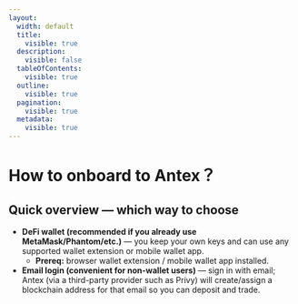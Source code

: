 ```yaml
---
layout:
  width: default
  title:
    visible: true
  description:
    visible: false
  tableOfContents:
    visible: true
  outline:
    visible: true
  pagination:
    visible: true
  metadata:
    visible: true
---
```


# How to onboard to Antex？

## **Quick overview — which way to choose**

* **DeFi wallet (recommended if you already use MetaMask/Phantom/etc.)** — you keep your own keys and can use any supported wallet extension or mobile wallet app.
  * **Prereq:** browser wallet extension / mobile wallet app installed.
* **Email login (convenient for non-wallet users)** — sign in with email; Antex (via a third-party provider such as Privy) will create/assign a blockchain address for that email so you can deposit and trade.

